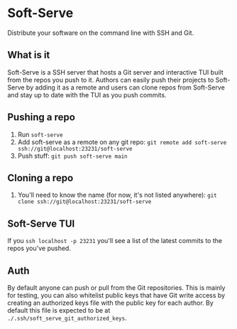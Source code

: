 # Soft-Serve

Distribute your software on the command line with SSH and Git.

## What is it

Soft-Serve is a SSH server that hosts a Git server and interactive TUI built from
the repos you push to it. Authors can easily push their projects to Soft-Serve by
adding it as a remote and users can clone repos from Soft-Serve and stay up to
date with the TUI as you push commits.

## Pushing a repo

1. Run `soft-serve`
2. Add soft-serve as a remote on any git repo: `git remote add soft-serve ssh://git@localhost:23231/soft-serve`
3. Push stuff: `git push soft-serve main`

## Cloning a repo

1. You'll need to know the name (for now, it's not listed anywhere): `git clone ssh://git@localhost:23231/soft-serve`

## Soft-Serve TUI

If you `ssh localhost -p 23231` you'll see a list of the latest commits to the repos you've pushed.

## Auth

By default anyone can push or pull from the Git repositories. This is mainly
for testing, you can also whitelist public keys that have Git write access by
creating an authorized keys file with the public key for each author. By
default this file is expected to be at `./.ssh/soft_serve_git_authorized_keys`.
